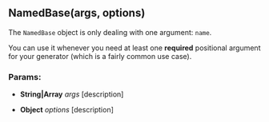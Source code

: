 

<!-- Start lib/named-base.js -->

## NamedBase(args, options)

The `NamedBase` object is only dealing with one argument: `name`.

You can use it whenever you need at least one **required** positional
argument for your generator (which is a fairly common use case).

### Params: 

* **String|Array** *args* [description]

* **Object** *options* [description]

<!-- End lib/named-base.js -->

